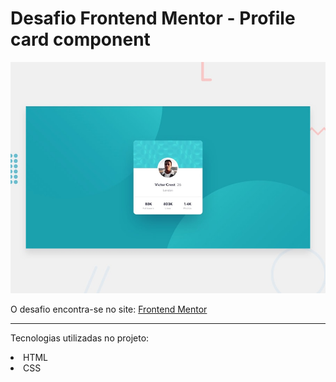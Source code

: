# Desafio Frontend Mentor - Profile card component

![Design preview for the Profile card component coding challenge](https://github.com/matheuspedrosoo/profile-card-component/blob/main/images/desktop-preview.jpg?raw=true)

O desafio encontra-se no site: 
[Frontend Mentor](https://www.frontendmentor.io) 
____________________________________________
Tecnologias utilizadas no projeto:
<li>
HTML
</li>
<li>
CSS
</li>
